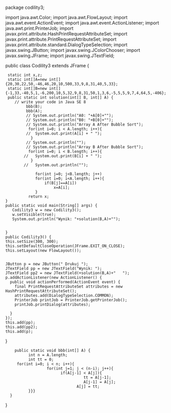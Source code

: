 package codility3;

import java.awt.Color;
import java.awt.FlowLayout;
import java.awt.event.ActionEvent;
import java.awt.event.ActionListener;
import java.awt.print.PrinterJob;
import javax.print.attribute.HashPrintRequestAttributeSet;
import javax.print.attribute.PrintRequestAttributeSet;
import javax.print.attribute.standard.DialogTypeSelection;
import javax.swing.JButton;
import javax.swing.JColorChooser;
import javax.swing.JFrame;
import javax.swing.JTextField;



public class Codility3 extends JFrame {

     static int x,z;
     static int[]A=new int[]{20,30,22,50,-46,46,20,10,500,33,9,8,31,40,5,33};
     static int[]B=new int[]{-1,33,-40,5,1,-6,200,10,5,32,9,8,31,50,1,3,6,-5,5,5,9,7,4,64,5,-406};
     public static int solution(int[] B, int[] A) {
        // write your code in Java SE 8
             bbb(B);
             bbb(A);
             // System.out.println("A0: "+A[0]+"");
             // System.out.println("B0: "+B[0]+"");
             // System.out.println("Array A After Bubble Sort");
              for(int i=0; i < A.length; i++){
             //  System.out.print(A[i] + " ");
               }
             // System.out.println("");
             // System.out.println("Array B After Bubble Sort");
              for(int i=0; i < B.length; i++){
            //   System.out.print(B[i] + " ");
               }
            //   System.out.println("");
        
                 for(int j=0; j<B.length; j++)
                 for(int i=0; i<A.length; i++){
                     if(B[j]==A[i])
                         x=A[i];
                 }
              return x;
    }
    public static void main(String[] args) {
       Codility3 w = new Codility3();
       w.setVisible(true); 
       System.out.println("Wynik: "+solution(B,A)+"");
       
             
    }
    public Codility3() {
    this.setSize(300, 300);
    this.setDefaultCloseOperation(JFrame.EXIT_ON_CLOSE);
    this.setLayout(new FlowLayout());


    JButton p = new JButton(" Drukuj ");
    JTextField pp = new JTextField("Wynik: ");
    JTextField pp2 = new JTextField(+solution(B,A)+"   ");
    p.addActionListener(new ActionListener() {
      public void actionPerformed(ActionEvent event) {
        final PrintRequestAttributeSet attributes = new HashPrintRequestAttributeSet();
        attributes.add(DialogTypeSelection.COMMON);
        PrinterJob printJob = PrinterJob.getPrinterJob();
        printJob.printDialog(attributes);

      }
    });
    this.add(pp);
    this.add(pp2);
    this.add(p);
   }
   
        public static void bbb(int[] A) {
              int n = A.length;
              int tt = 0;
         for(int i=0; i < n; i++){
                      for(int j=1; j < (n-i); j++){
                            if(A[j-1] < A[j]){
                                      tt = A[j-1];
                                      A[j-1] = A[j];
                                   A[j] = tt;
              }}}   
      }
}
